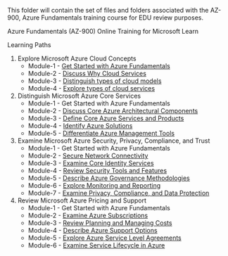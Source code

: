This folder will contain the set of files and folders associated with the AZ-900, Azure Fundamentals training course for EDU review purposes.

Azure Fundamentals (AZ-900) Online Training for Microsoft Learn

Learning Paths

1) Explore Microsoft Azure Cloud Concepts
   + Module-1 - [Get Started with Azure Fundamentals](./1-Explore-Microsoft-Azure-Cloud-Concepts/M01-get-started-with-azure-fundamentals/includes/)
   + Module-2 - [Discuss Why Cloud Services](./1-Explore-Microsoft-Azure-Cloud-Concepts/M02-discuss-why-cloud-services/includes/)
   + Module-3 - [Distinguish types of cloud models](./1-Explore-Microsoft-Azure-Cloud-Concepts/M03-distinguish-types-of-cloud-models/includes/)
   + Module-4 - [Explore types of cloud services](./1-Explore-Microsoft-Azure-Cloud-Concepts/M04-explore-types-of-cloud-services/includes/)
2) Distinguish Microsoft Azure Core Services
   + Module-1 - Get Started with Azure Fundamentals
   + Module-2 - [Discuss Core Azure Architectural Components](./2-Distinguish-Microsoft-Azure-Core-Services/M02-discuss-core-azure-architectural-components/includes/)
   + Module-3 - [Define Core Azure Services and Products](./2-Distinguish-Microsoft-Azure-Core-Services/M03-define-core-azure-services-products/includes/)
   + Module-4 - [Identify Azure Solutions](./2-Distinguish-Microsoft-Azure-Core-Services/M04-identify-azure-solutions/includes/)
   + Module-5 - [Differentiate Azure Management Tools](./2-Distinguish-Microsoft-Azure-Core-Services/M05-differentiate-azure-management-tools/includes/)
3) Examine Microsoft Azure Security, Privacy, Compliance, and Trust
   + Module-1 - Get Started with Azure Fundamentals
   + Module-2 - [Secure Network Connectivity](./3-Examine-Microsoft-Azure-Security-Privacy-Compliance-Trust/M02-secure-network-connectivity/includes/)
   + Module-3 - [Examine Core Identity Services](./3-Examine-Microsoft-Azure-Security-Privacy-Compliance-Trust/M03-examine-core-identity-services/includes/)
   + Module-4 - [Review Security Tools and Features](./3-Examine-Microsoft-Azure-Security-Privacy-Compliance-Trust/M04-review-security-tools-features/includes/)
   + Module-5 - [Describe Azure Governance Methodologies](./3-Examine-Microsoft-Azure-Security-Privacy-Compliance-Trust/M05-describe-azure-governance-methodologies/includes/)
   + Module-6 - [Explore Monitoring and Reporting](./3-Examine-Microsoft-Azure-Security-Privacy-Compliance-Trust/M06-explore-monitoring-reporting/includes/)
   + Module-7 - [Examine Privacy, Compliance, and Data Protection](./3-Examine-Microsoft-Azure-Security-Privacy-Compliance-Trust/M07-examine-privacy-compliance-data-protection-standards/includes/)
4) Review Microsoft Azure Pricing and Support
   + Module-1 - Get Started with Azure Fundamentals 
   + Module-2 - [Examine Azure Subscriptions](./4-Review-Microsoft-Azure-Pricing-and-Support/M02-examine-azure-subscriptions/includes/)
   + Module-3 - [Review Planning and Managing Costs](./4-Review-Microsoft-Azure-Pricing-and-Support/M03-review-planning-managing-costs/includes/)
   + Module-4 - [Describe Azure Support Options](./4-Review-Microsoft-Azure-Pricing-and-Support/M04-describe-azure-support-options/includes/)
   + Module-5 - [Explore Azure Service Level Agreements](./4-Review-Microsoft-Azure-Pricing-and-Support/M05-explore-azure-service-level-agreements/includes/)
   + Module-6 - [Examine Service Lifecycle in Azure](./4-Review-Microsoft-Azure-Pricing-and-Support/M06-examine-service-lifecycle-azure/includes/)

